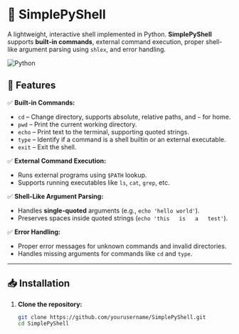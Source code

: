# 🐚 SimplePyShell

A lightweight, interactive shell implemented in Python. **SimplePyShell** supports **built-in commands**, external command execution, proper shell-like argument parsing using `shlex`, and error handling.

![Python](https://img.shields.io/badge/Python-3.8%2B-blue.svg)

## 🚀 Features

✅ **Built-in Commands:**
- `cd` – Change directory, supports absolute, relative paths, and `~` for home.
- `pwd` – Print the current working directory.
- `echo` – Print text to the terminal, supporting quoted strings.
- `type` – Identify if a command is a shell builtin or an external executable.
- `exit` – Exit the shell.

✅ **External Command Execution:**
- Runs external programs using `$PATH` lookup.
- Supports running executables like `ls`, `cat`, `grep`, etc.

✅ **Shell-Like Argument Parsing:**
- Handles **single-quoted** arguments (e.g., `echo 'hello world'`).
- Preserves spaces inside quoted strings (`echo 'this   is   a   test'`).

✅ **Error Handling:**
- Proper error messages for unknown commands and invalid directories.
- Handles missing arguments for commands like `cd` and `type`.

---

## 📥 Installation

1. **Clone the repository:**
   ```bash
   git clone https://github.com/yourusername/SimplePyShell.git
   cd SimplePyShell
